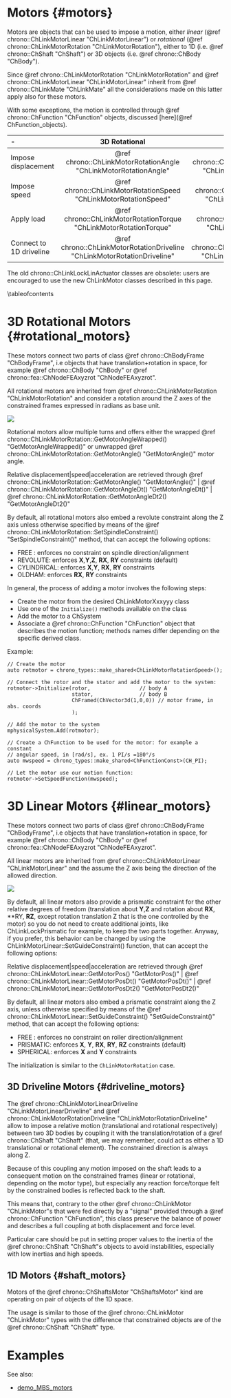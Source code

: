 ﻿
Motors      {#motors}
========

Motors are objects that can be used to impose a motion, either _linear_ (@ref chrono::ChLinkMotorLinear "ChLinkMotorLinear") or _rotational_ (@ref chrono::ChLinkMotorRotation "ChLinkMotorRotation"), either to 1D (i.e. @ref chrono::ChShaft "ChShaft") or 3D objects (i.e. @ref chrono::ChBody "ChBody").

Since @ref chrono::ChLinkMotorRotation "ChLinkMotorRotation" and @ref chrono::ChLinkMotorLinear "ChLinkMotorLinear" inherit from @ref chrono::ChLinkMate "ChLinkMate" all the considerations made on this latter apply also for these motors.

With some exceptions, the motion is controlled through @ref chrono::ChFunction "ChFunction" objects, discussed [here](@ref ChFunction_objects).

| -                        | 3D Rotational                                                            | 3D Linear                                                            | 1D Linear/Rotational                                        |   
| :----------------------- | :---------------------------------------------------------------------:  | :------------------------------------------------------------------: | :--------------------------------------------------------:  |
| Impose displacement      | @ref chrono::ChLinkMotorRotationAngle "ChLinkMotorRotationAngle"         | @ref chrono::ChLinkMotorLinearPosition "ChLinkMotorLinearPosition"   | @ref chrono::ChShaftsMotorPosition "ChShaftsMotorPosition"  |   
| Impose speed             | @ref chrono::ChLinkMotorRotationSpeed "ChLinkMotorRotationSpeed"         | @ref chrono::ChLinkMotorLinearSpeed "ChLinkMotorLinearSpeed"         | @ref chrono::ChShaftsMotorSpeed "ChShaftsMotorSpeed"        |
| Apply load               | @ref chrono::ChLinkMotorRotationTorque "ChLinkMotorRotationTorque"       | @ref chrono::ChLinkMotorLinearForce "ChLinkMotorLinearForce"         | @ref chrono::ChShaftsMotorLoad "ChShaftsMotorLoad"      |
| Connect to 1D driveline  | @ref chrono::ChLinkMotorRotationDriveline "ChLinkMotorRotationDriveline" | @ref chrono::ChLinkMotorLinearDriveline "ChLinkMotorLinearDriveline" | -                                                           |


<div class="ce-warning"> 
The old chrono::ChLinkLockLinActuator classes are obsolete: users are encouraged to use the new ChLinkMotor classes described in this page.
</div> 


\tableofcontents


# 3D Rotational Motors   {#rotational_motors}

These motors connect two parts of class @ref chrono::ChBodyFrame "ChBodyFrame", i.e objects that have translation+rotation in space, for example @ref chrono::ChBody "ChBody" or @ref chrono::fea::ChNodeFEAxyzrot "ChNodeFEAxyzrot".

All rotational motors are inherited from @ref chrono::ChLinkMotorRotation "ChLinkMotorRotation" and consider a rotation around the Z axes of the constrained frames expressed in radians as base unit.

![](http://www.projectchrono.org/assets/manual/pic_ChLinkMotorRotation.png)

Rotational motors allow multiple turns and offers either the wrapped @ref chrono::ChLinkMotorRotation::GetMotorAngleWrapped() "GetMotorAngleWrapped()" or unwrapped @ref chrono::ChLinkMotorRotation::GetMotorAngle() "GetMotorAngle()" motor angle.

Relative displacement|speed|acceleration are retrieved through @ref chrono::ChLinkMotorRotation::GetMotorAngle() "GetMotorAngle()" | @ref chrono::ChLinkMotorRotation::GetMotorAngleDt() "GetMotorAngleDt()" | @ref chrono::ChLinkMotorRotation::GetMotorAngleDt2() "GetMotorAngleDt2()"

By default, all rotational motors also embed a revolute constraint along the Z axis unless otherwise specified by means of the @ref chrono::ChLinkMotorRotation::SetSpindleConstraint() "SetSpindleConstraint()" method, that can accept the following options:

- FREE : enforces no constraint on spindle direction/alignment
- REVOLUTE: enforces **X**,**Y**,**Z**, **RX**, **RY** constraints (default)
- CYLINDRICAL: enforces **X**,**Y**, **RX**, **RY** constraints 
- OLDHAM: enforces **RX**, **RY** constraints 
  
In general, the process of adding a motor involves the following steps:

- Create the motor from the desired ChLinkMotorXxxyyy class
- Use one of the ```Initialize()``` methods available on the class
- Add the motor to a ChSystem
- Associate a @ref chrono::ChFunction "ChFunction" object that describes the motion function;
  methods names differ depending on the specific derived class.

Example:

~~~{.cpp}
// Create the motor
auto rotmotor = chrono_types::make_shared<ChLinkMotorRotationSpeed>();

// Connect the rotor and the stator and add the motor to the system:
rotmotor->Initialize(rotor,                // body A
                     stator,               // body B
                     ChFramed(ChVector3d(1,0,0)) // motor frame, in abs. coords
                     );
                      
// Add the motor to the system
mphysicalSystem.Add(rotmotor);

// Create a ChFunction to be used for the motor: for example a constant 
// angular speed, in [rad/s], ex. 1 PI/s =180°/s
auto mwspeed = chrono_types::make_shared<ChFunctionConst>(CH_PI); 

// Let the motor use our motion function:
rotmotor->SetSpeedFunction(mwspeed);

~~~



# 3D Linear Motors {#linear_motors}

These motors connect two parts of class @ref chrono::ChBodyFrame "ChBodyFrame", i.e objects that have translation+rotation in space, for example @ref chrono::ChBody "ChBody" or @ref chrono::fea::ChNodeFEAxyzrot "ChNodeFEAxyzrot".

All linear motors are inherited from @ref chrono::ChLinkMotorLinear "ChLinkMotorLinear" and the assume the Z axis being the direction of the allowed direction.
 
![](http://www.projectchrono.org/assets/manual/pic_ChLinkMotorLinear.png)

By default, all linear motors also provide a prismatic constraint for the other relative degrees of freedom (translation about **Y**,**Z** and rotation about **RX**, **RY, **RZ**, except rotation translation Z that is the one controlled by the motor) so you do not need to create additional joints, like ChLinkLockPrismatic for example, to keep the two parts together. Anyway, if you prefer, this behavior can be changed by using the ChLinkMotorLinear::SetGuideConstraint() function, that can accept the following options:

Relative displacement|speed|acceleration are retrieved through @ref chrono::ChLinkMotorLinear::GetMotorPos() "GetMotorPos()" | @ref chrono::ChLinkMotorLinear::GetMotorPosDt() "GetMotorPosDt()" | @ref chrono::ChLinkMotorLinear::GetMotorPosDt2() "GetMotorPosDt2()"

By default, all linear motors also embed a prismatic constraint along the Z axis, unless otherwise specified by means of the @ref chrono::ChLinkMotorLinear::SetGuideConstraint() "SetGuideConstraint()" method, that can accept the following options:

- FREE : enforces no constraint on roller direction/alignment
- PRISMATIC: enforces **X**, **Y**, **RX**, **RY**, **RZ** constraints (default)
- SPHERICAL: enforces **X** and **Y**  constraints 

The initialization is similar to the `ChLinkMotorRotation` case.


## 3D Driveline Motors  {#driveline_motors}

The @ref chrono::ChLinkMotorLinearDriveline "ChLinkMotorLinearDriveline" and @ref chrono::ChLinkMotorRotationDriveline "ChLinkMotorRotationDriveline" allow to impose a relative motion (translational and rotational respectively) between two 3D bodies by coupling it with the translation/rotation of a @ref chrono::ChShaft "ChShaft" (that, we may remember, could act as either a 1D translational or rotational element). The constrained direction is always along Z.

Because of this coupling any motion imposed on the shaft leads to a consequent motion on the constrained frames (linear or rotational, depending on the motor type), but especially any reaction force/torque felt by the constrained bodies is reflected back to the shaft.

This means that, contrary to the other @ref chrono::ChLinkMotor "ChLinkMotor"s that were fed directly by a "signal" provided through a @ref chrono::ChFunction "ChFunction", this class preserve the balance of power and describes a full coupling at both displacement and force level.

Particular care should be put in setting proper values to the inertia of the @ref chrono::ChShaft "ChShaft"s objects to avoid instabilities, especially with low inertias and high speeds.

## 1D Motors  {#shaft_motors}

Motors of the @ref chrono::ChShaftsMotor "ChShaftsMotor" kind are operating on pair of objects of the 1D space.

The usage is similar to those of the @ref chrono::ChLinkMotor "ChLinkMotor" types with the difference that constrained objects are of the @ref chrono::ChShaft "ChShaft" type.


# Examples

See also:

- [demo_MBS_motors](https://github.com/projectchrono/chrono/blob/main/src/demos/mbs/demo_MBS_motors.cpp)


